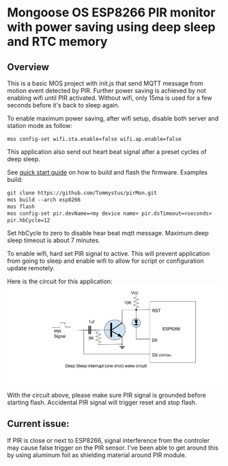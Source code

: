 # Mongoose OS ESP8266 PIR monitor with power saving using deep sleep and RTC memory

## Overview
This is a basic MOS project with init.js that send MQTT message from motion event detected by PIR.  Further power saving is achieved by not enabling wifi until PIR activated.  Without wifi, only 15ma is used for a few seconds before it's back to sleep again.

To enable maximum power saving, after wifi setup, disable both server and station mode as follow:
```
mos config-set wifi.sta.enable=false wifi.ap.enable=false
```

This application also send out heart beat signal after a preset cycles of deep sleep.

See [quick start guide](https://mongoose-os.com/docs/quickstart/setup.html)
on how to build and flash the firmware.
Examples build:
```
git clone https://github.com/Tommystus/pirMon.git
mos build --arch esp8266
mos flash
mos config-set pir.devName=<my device name> pir.dsTimeout=<seconds> pir.hbCycle=12
```
Set hbCycle to zero to disable hear beat mqtt message.  Maximum deep sleep timeout is about 7 minutes.

To enable wifi, hard set PIR signal to active.  This will prevent application from going to sleep and enable wifi to allow for script or configuration update remotely.

Here is the circuit for this application:
![PIR sleep interrupt](https://github.com/Tommystus/PIR-Monitor/raw/master/ESP8266%20PIR%20Sleep%20Interrupt%20Circuit.png)

With the circuit above, please make sure PIR signal is grounded before starting flash.  Accidental PIR signal will trigger reset and stop flash.

## Current issue:
If PIR is close or next to ESP8266, signal interference from the controler may cause false trigger on the PIR sensor.  I've been able to get around this by using aluminum foil as shielding material around PIR module.

